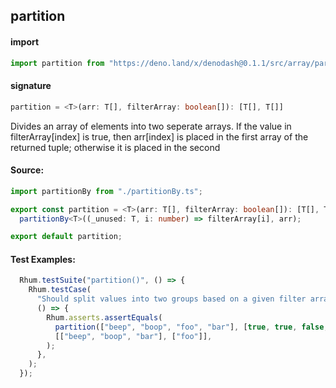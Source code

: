 
## partition

#### import
```typescript
import partition from "https://deno.land/x/denodash@0.1.1/src/array/partition.ts"
```

#### signature
```typescript
partition = <T>(arr: T[], filterArray: boolean[]): [T[], T[]]
```

Divides an array of elements into two seperate arrays. If the value in filterArray[index] is true, then arr[index] is placed in the first array of the returned tuple; otherwise it is placed in the second

#### Source:

```typescript
import partitionBy from "./partitionBy.ts";

export const partition = <T>(arr: T[], filterArray: boolean[]): [T[], T[]] =>
  partitionBy<T>((_unused: T, i: number) => filterArray[i], arr);

export default partition;

```

#### Test Examples: 

```typescript
  Rhum.testSuite("partition()", () => {
    Rhum.testCase(
      "Should split values into two groups based on a given filter array",
      () => {
        Rhum.asserts.assertEquals(
          partition(["beep", "boop", "foo", "bar"], [true, true, false, true]),
          [["beep", "boop", "bar"], ["foo"]],
        );
      },
    );
  });
```

  